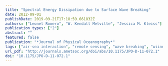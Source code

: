 ```yaml
---
title: "Spectral Energy Dissipation due to Surface Wave Breaking"
date: 2012-09-01
publishDate: 2019-09-21T17:18:59.661832Z
authors: ["Leonel Romero", "W. Kendall Melville", "Jessica M. Kleiss"]
publication_types: ["2"]
abstract: ""
featured: false
publication: "*Journal of Physical Oceanography*"
tags: ["air-sea interaction", "remote sensing", "wave breaking", "wiind waves"]
url_pdf: "http://journals.ametsoc.org/doi/abs/10.1175/JPO-D-11-072.1"
doi: "10.1175/JPO-D-11-072.1"
---
```


